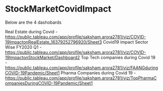 # StockMarketCovidImpact

Below are the 4 dashobards

Real Estate during Covid - https://public.tableau.com/app/profile/saksham.arora2781/viz/COVID-19ImpactonRealEstate_16379252796920/Sheet3
Covid19 impact Sector Wise FY2020 Q1 - https://public.tableau.com/app/profile/saksham.arora2781/viz/COVID-19ImpactonStockMarket/Dashboard2
Top Tech companies during Covid 19 - https://public.tableau.com/app/profile/saksham.arora2781/viz/FAANGduringCOVID-19Pandemic/Sheet1
Pharma Companies during Covid 19 - https://public.tableau.com/app/profile/saksham.arora2781/viz/TopPharmaCompaniesDuringCOVID-19Pandemic/Sheet1
